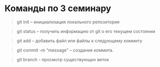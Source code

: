 # Команды по 3 семинару

> git init – инициализация локального репозитория

> git status – получить информацию от git о его текущем состоянии

> git add – добавить файл или файлы к следующему коммиту

> git commit -m “message” – создание коммита.

> git branch - просмотр существующих веток

